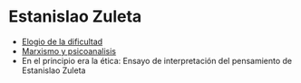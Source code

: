 # Estanislao Zuleta

* [Elogio de la dificultad](http://catedraestanislao.univalle.edu.co/Elogio.pdf)
* [Marxismo y psicoanalisis](https://repositorio.unal.edu.co/bitstream/handle/unal/2225/cap\_IX\_estanislao\_zuleta.pdf)
* En el principio era la ética: Ensayo de interpretación del pensamiento de Estanislao Zuleta
